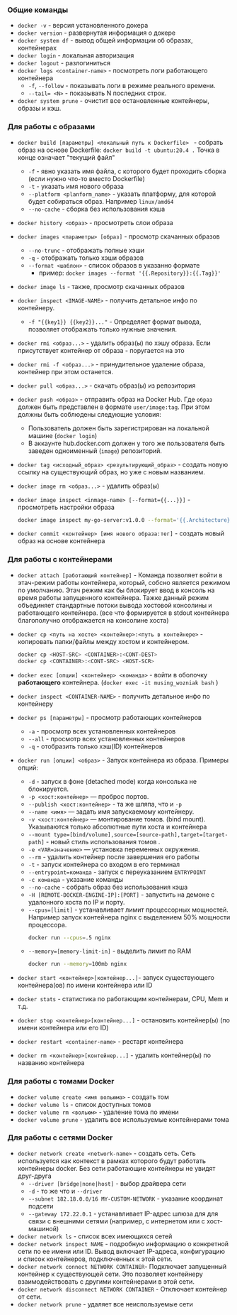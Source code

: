 
### Общие команды
-  `docker -v` - версия установленного докера
- `docker version` - развернутая информация о докере
- `docker system df` - вывод общей информации об образах, контейнерах
- `docker login` - локальная авторизация
- `docker logout` - разлогиниться
- `docker logs <container-name>` - посмотреть логи работающего контейнера
	- `-f`, `--follow` - показывать логи в режиме реального времени.
	- `--tail= <N>` - показывать N последних строк.
- `docker system prune` - очистит все остановленные контейнеры, образы и кэш.
### Для работы с образами
- `docker build [параметры] <локальный путь к Dockerfile> ` - собрать образ на основе Dockerfile: `docker build -t ubuntu:20.4 .`
  Точка в конце означает "текущий файл"
	- `-f` - явно указать имя файла, с которого будет проходить сборка (если нужно что-то вместо Dockerfile)
	- `-t` - указать имя нового образа
	- `--platform <planform_name>` - указать платформу, для которой будет собираться образ. Например `linux/amd64` 
	- `--no-cache` - сборка без использования кэша
	
- `docker history <образ>` - просмотреть слои образа
- `docker images <параметры> [образ]` - просмотр скачанных образов 
	- `--no-trunc` - отображать полные хэши
	- `-q` - отображать только хэши образов
	- `--format <шаблон>` - список образов в указанно формате
		- пример: `docker images --format '{{.Repository}}:{{.Tag}}'`
- `docker image ls` - также, просмотр скачанных образов
- `docker inspect <IMAGE-NAME>` -  получить детальное инфо по контейнеру.
	- `-f "{{key1}} {{key2}}..."` - Определяет формат вывода, позволяет отображать только нужные значения.
- `docker rmi <образ...>` - удалить  образ(ы) по хэшу образа. Если присутствует контейнер от образа - поругается на это
- `docker rmi -f <образ...>` - принудительное удаление образа, контейнер при этом останется.
- `docker pull <образ...>` - скачать образ(ы) из репозитория 
- `docker push <образ>` - отправить образ на Docker Hub. Где `образ` должен быть представлен в формате `user/image:tag`. При этом должны быть соблюдены следующие условия:
	- Пользователь должен быть зарегистрирован на локальной машине (`docker login`)
	- В аккаунте hub.docker.com должен у того же пользователя быть заведен одноименный (`image`) репозиторий.
- `docker tag <исходный_образ> <результирующий_образ>` - создать новую ссылку на существующий  образ, но уже с новым названием. 
- `docker image rm <образ...>` - удалить образ(ы)
- `docker image inspect <inmage-name> [--format={{...}}]` - просмотреть настройки образа
	```bash 
	docker image inspect my-go-server:v1.0.0 --format='{{.Architecture}}/{{.Os}}'
	```

- `docker commit <контейнер> [имя нового образа:тег]` - создать новый образ на основе контейнера




### Для работы с контейнерами
- `docker attach [работающий контейнер]` - Команда позволяет войти в этач-режим работы контейнера, который, собсно является режимом по умолчанию.  Этач режим как бы блокирует ввод в консоль на время работы запущенного контейнера. Тажке данный режим объединяет стандартные потоки вывода хостовой консолины и работающего контейнера. (все что формируется в stdout контейнера благополучно отображается на консолине хоста)  

- `docker cp <путь на хосте> <контейнер>:<путь в контейнере>` - копировать папки/файлы между хостом и контейнером.
	```bash
	docker cp <HOST-SRC> <CONTAINER>:<CONT-DEST>
	docker cp <CONTAINER>:<CONT-SRC> <HOST-SCR>
	```
- `docker exec [опции] <контейнер> <команда>` - войти в оболочку **работающего** контейнера. (`docker exec -it musing_wozniak bash` ) 
- `docker inspect <CONTAINER-NAME>` -  получить детальное инфо по контейнеру
- `docker ps [параметры]` - просмотр работающих контейнеров
	- `-a` - просмотр всех установленных контейнеров
	- `--all` - просмотр всех установленных контейнеров
	- `-q` - отобразить только хэш(ID) контейнеров
- `docker run [опции] <образ>` - Запуск контейнера из образа.
	Примеры опций:
	- `-d` - запуск в фоне (detached mode) когда консолька не блокируется.
	- `-p <хост:контейнер>` — проброс портов.
	- `--publish <хост:контейнер>` - та же шляпа, что и `-p`
	- `--name <имя>` — задать имя запускаемому контейнеру.
	- `-v <хост:контейнер>` — монтирование томов. (bind mount). Указываются только абсолютные пути хоста и контейнера
	- `--mount type=[bind/volume],source=[source-path],target=[target-path]` - новый стиль использования томов .
	- `-e <VAR=значение>` — установка переменных окружения.
	- `--rm` - удалить контейнер после завершения его работы
	- `-t` - запуск контейнера со входом в его терминал 
	- `--entrypoint=команда` - запуск с переуказанием `ENTRYPOINT`
	- `-c команда` - указание команды
	- `--no-cache` - собрать образ без использования кэша
	- `-H [REMOTE-DOCKER-ENGINE-IP]:[PORT]` - запустить на демоне с удалонного хоста по IP и порту.
	- `--cpus=[limit]` - устанавливает лимит процессорных мощностей.
		Например запуск контейнера nginx с  выделением 50%  мощности процессора.
		```bash
		docker run --cpus=.5 nginx 
		```
	- `--memory=[memory-limit-in]` - выделить лимит по RAM
		```bash
		docker run --memory=100mb nginx
		```

- `docker start <контейнер>[контейнер...]`- запуск существующего контейнера(ов) по имени контейнера или ID 
- `docker stats` - статистика по работающим контейнерам,  CPU, Mem и т.д.
- `docker stop <контейнер>[контейнер...]` - остановить контейнер(ы) (по имени контейнера или его ID)
- `docker restart <container-name>` - рестарт контейнера

- `docker rm <контейнер>[контейнер...]` - удалить контейнер(ы)  по названию контейнера
### Для работы с томами Docker
- `docker volume create <имя вольюма>` - создать том
- `docker volume ls` - список доступных томов
- `docker volume rm <вольюм>` - удаление тома по имени 
- `docker volume prune` - удалить все   используемые контейнерами тома

### Для работы с сетями Docker
- `docker network create <network-name>` - создать сеть. Сеть используется как контекст в рамках которого будут работать контейнеры docker. Без сети работающие контейнеры не увидят друг-друга
	- `--driver [bridge|none|host]` - выбор драйвера сети
	- `-d` - то же что и `--driver`
	- `--subnet 182.18.0.0/16 MY-CUSTOM-NETWORK` - указание координат подсети
	- `--gateway 172.22.0.1` - устанавливает IP-адрес шлюза для для связи с внешними сетями (например, с интернетом или с хост-машиной)
- `docker network ls` - список всех имеющихся сетей
- `docker network inspect NAME` - подробную информацию о конкретной сети по ее имени или ID. Вывод включает IP-адреса, конфигурацию и список контейнеров, подключенных к этой сети.
- `docker network connect NETWORK CONTAINER`- Подключает запущенный контейнер к существующей сети. Это позволяет контейнеру взаимодействовать с другими контейнерами в этой сети.
- `docker network disconnect NETWORK CONTAINER` - Отключает контейнер от сети.
- `docker network prune` - удаляет все неиспользуемые сети
